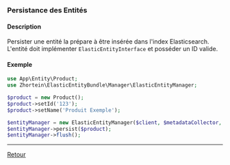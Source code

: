 ### Persistance des Entités

#### Description
Persister une entité la prépare à être insérée dans l'index Elasticsearch. L'entité doit implémenter `ElasticEntityInterface` et posséder un ID valide.

#### Exemple
```php
use App\Entity\Product;
use Zhortein\ElasticEntityBundle\Manager\ElasticEntityManager;

$product = new Product();
$product->setId('123');
$product->setName('Produit Exemple');

$entityManager = new ElasticEntityManager($client, $metadataCollector, $eventDispatcher);
$entityManager->persist($product);
$entityManager->flush();
```

--- 

[Retour](./FEATURES_DOCUMENTATION.md)